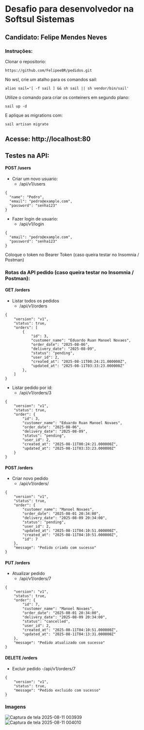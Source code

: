 # Desafio para desenvolvedor na Softsul Sistemas

## Candidato: Felipe Mendes Neves

### Instruções:
Clonar o repositorio: 
```
https://github.com/FelipeeBR/pedidos.git
```
No wsl, crie um atalho para os comandos sail:

```
alias sail='[ -f sail ] && sh sail || sh vendor/bin/sail' 
```

Utilize o comando para criar os conteiners em segundo plano:

```
sail up -d
```

E aplique as migrations com:

```
sail artisan migrate
```
## Acesse: http://localhost:80
## Testes na API:

#### POST /users
- Criar um novo usuario:
    - /api/v1/users
```
{
  "name": "Pedro",
  "email": "pedro@example.com",
  "password": "senha123"
}
```
- Fazer login de usuario:
    - /api/v1/login
```
{
  "email": "pedro@example.com",
  "password": "senha123"
}
```

Coloque o token no Bearer Token (caso queira testar no Insomnia / Postman)

### Rotas da API pedido (caso queira testar no Insomnia / Postman):

#### GET /orders
- Listar todos os pedidos
    - /api/v1/orders
```
{
    "version": "v1",
    "status": true,
    "orders": [
        {
            "id": 3,
            "customer_name": "Eduardo Ruan Manoel Novaes",
            "order_date": "2025-08-06",
            "delivery_date": "2025-08-09",
            "status": "pending",
            "user_id": 2,
            "created_at": "2025-08-11T00:24:21.000000Z",
            "updated_at": "2025-08-11T03:33:23.000000Z"
        },
    ]
}
```
- Listar pedido por id:
    - /api/v1/orders/3
```
{
    "version": "v1",
    "status": true,
    "order": {
        "id": 3,
        "customer_name": "Eduardo Ruan Manoel Novaes",
        "order_date": "2025-08-06",
        "delivery_date": "2025-08-09",
        "status": "pending",
        "user_id": 2,
        "created_at": "2025-08-11T00:24:21.000000Z",
        "updated_at": "2025-08-11T03:33:23.000000Z"
    }
}
```
#### POST /orders
- Criar novo pedido
    - /api/v1/orders/
```
{
    "version": "v1",
    "status": true,
    "order": {
        "customer_name": "Manoel Novaes",
        "order_date": "2025-08-01 20:34:00",
        "delivery_date": "2025-08-09 20:34:00",
        "status": "pending",
        "user_id": 2,
        "updated_at": "2025-08-11T04:10:51.000000Z",
        "created_at": "2025-08-11T04:10:51.000000Z",
        "id": 7
    },
    "message": "Pedido criado com sucesso"
}
```
#### PUT /orders
- Atualizar pedido
    - /api/v1/orders/7
```
{
    "version": "v1",
    "status": true,
    "order": {
        "id": 7,
        "customer_name": "Manoel Novaes",
        "order_date": "2025-08-01 20:34:00",
        "delivery_date": "2025-08-09 20:34:00",
        "status": "cancelled",
        "user_id": 2,
        "created_at": "2025-08-11T04:10:51.000000Z",
        "updated_at": "2025-08-11T04:13:31.000000Z"
    },
    "message": "Pedido atualizado com sucesso"
}
```

#### DELETE /orders
- Excluir pedido
    -/api/v1/orders/7
```
{
    "version": "v1",
    "status": true,
    "message": "Pedido excluido com sucesso"
}
```

### Imagens
![Captura de tela 2025-08-11 003939](https://github.com/user-attachments/assets/ac3cbb8a-df6d-4352-9d61-5ac290d24fe4)![Captura de tela 2025-08-11 004010](https://github.com/user-attachments/assets/a4b56660-797f-4339-906a-1302215dc4a2)


